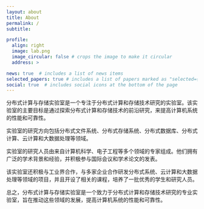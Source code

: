 ```yaml
---
layout: about
title: About
permalink: /
subtitle: 

profile:
  align: right
  image: lab.png
  image_circular: false # crops the image to make it circular
  address: >

news: true  # includes a list of news items
selected_papers: true # includes a list of papers marked as "selected={true}"
social: true  # includes social icons at the bottom of the page
---
```


分布式计算与存储实验室是一个专注于分布式计算和存储技术研究的实验室。该实验室的主要目标是通过探索分布式计算和存储技术的前沿研究，来提高计算机系统的性能和可靠性。

实验室的研究方向包括分布式文件系统、分布式存储系统、分布式数据库、分布式计算、云计算和大数据处理等领域。

实验室的研究人员由来自计算机科学、电子工程等多个领域的专家组成。他们拥有广泛的学术背景和经验，并积极参与国际会议和学术论文的发表。

该实验室还积极与工业界合作，与多家企业合作研发分布式系统、云计算和大数据处理等领域的项目，并且开设了相关的课程，培养了一批优秀的学生和研究人员。

总之，分布式计算与存储实验室是一个致力于分布式计算和存储技术研究的专业实验室，旨在推动这些领域的发展，提高计算机系统的性能和可靠性。
